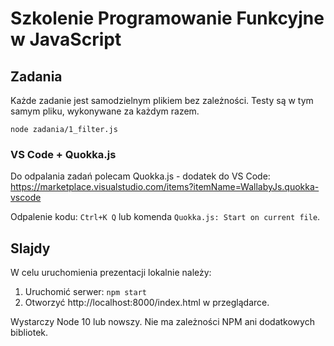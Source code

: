# Szkolenie Programowanie Funkcyjne w JavaScript

## Zadania

Każde zadanie jest samodzielnym plikiem bez zależności.
Testy są w tym samym pliku, wykonywane za każdym razem.

    node zadania/1_filter.js

### VS Code + Quokka.js

Do odpalania zadań polecam Quokka.js - dodatek do VS Code:
https://marketplace.visualstudio.com/items?itemName=WallabyJs.quokka-vscode

Odpalenie kodu: `Ctrl+K Q` lub komenda `Quokka.js: Start on current file`.

## Slajdy

W celu uruchomienia prezentacji lokalnie należy:

1. Uruchomić serwer: `npm start`
2. Otworzyć http://localhost:8000/index.html w przeglądarce.

Wystarczy Node 10 lub nowszy. Nie ma zależności NPM ani dodatkowych bibliotek.

